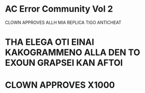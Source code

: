# AC Error Community Vol 2 
 CLOWN APPROVES ALLH MIA REPLICA TIGO ANTICHEAT


# THA ELEGA OTI EINAI KAKOGRAMMENO ALLA DEN TO EXOUN GRAPSEI KAN AFTOI

# CLOWN APPROVES X1000
